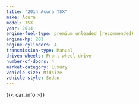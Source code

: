 ```yaml
---
title: "2014 Acura TSX"
make: Acura
model: TSX
year: 2014
engine-fuel-type: premium unleaded (recommended)
engine-hp: 201
engine-cylinders: 4
transmission-type: Manual
driven-wheels: Front wheel drive
number-of-doors: 4
market-category: Luxury
vehicle-size: Midsize
vehicle-style: Sedan
---
```


{{< car_info >}}
